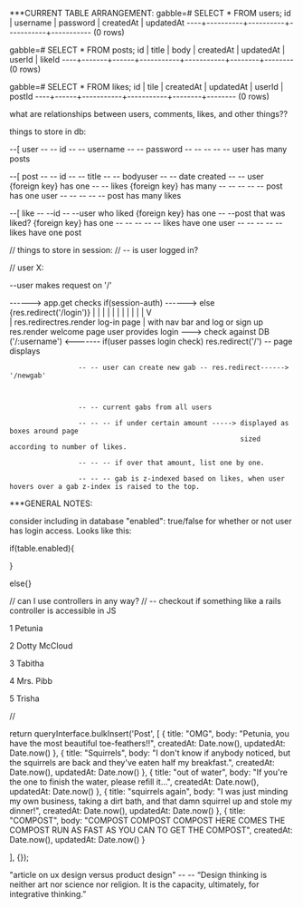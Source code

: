 
***CURRENT TABLE ARRANGEMENT:
gabble=# SELECT * FROM users;
 id | username | password | createdAt | updatedAt
----+----------+----------+-----------+-----------
(0 rows)

gabble=# SELECT * FROM posts;
 id | title | body | createdAt | updatedAt | userId | likeId
----+-------+------+-----------+-----------+--------+--------
(0 rows)

gabble=# SELECT * FROM likes;
 id | tile | createdAt | updatedAt | userId | postId
----+------+-----------+-----------+--------+--------
(0 rows)




what are relationships between users, comments, likes, and other things??

 things to store in db:

 --[ user
 -- -- id
 -- -- username
 -- -- password
 -- -- -- -- -- user has many posts




 --[ post
 -- -- id
 -- -- title
 -- -- bodyuser
 -- -- date created
 -- -- user {foreign key} has one
 -- -- likes {foreign key} has many
 -- -- -- -- -- post has one user
 -- -- -- -- -- post has many likes

 --[ like
 -- --id
 -- --user who liked {foreign key} has one
 -- --post that was liked? {foreign key} has one
 -- -- -- -- -- likes have one user
 -- -- -- -- -- likes have one post


// things to store in session:
// -- is user logged in?


// user X:

--user makes request on '/'

------> app.get checks if(session-auth) ------> else {res.redirect('/login')}
                            |                         |
                            |                         |
                            |                         |
                            |                         |
                            |                         |
                            |                         V           
                            |                res.redirectres.render log-in page
                            |                  with nav bar and log or sign up
                res.render welcome page      user provides login ---> check against DB
                     ('/:username') <-------   if(user passes login check) res.redirect('/')
                     -- page displays



                     -- -- user can create new gab -- res.redirect------> '/newgab'



                     -- -- current gabs from all users

                     -- -- -- if under certain amount -----> displayed as boxes around page
                                                             sized according to number of likes.

                     -- -- -- if over that amount, list one by one.

                     -- -- -- gab is z-indexed based on likes, when user hovers over a gab z-index is raised to the top.




***GENERAL NOTES:  

consider including in database "enabled": true/false for whether or not user has login access. Looks like this:

if(table.enabled){

}

else{}


// can I use controllers in any way?
// -- checkout if something like a rails controller is accessible in JS





1
Petunia

2
Dotty McCloud

3
Tabitha

4
Mrs. Pibb

5
Trisha

//

return queryInterface.bulkInsert('Post', [
  {
    title: "OMG",
    body: "Petunia, you have the most beautiful toe-feathers!!",
    createdAt: Date.now(),
    updatedAt: Date.now()
  },
  {
    title: "Squirrels",
    body: "I don't know if anybody noticed, but the squirrels are back and they've eaten half my breakfast.",
    createdAt: Date.now(),
    updatedAt: Date.now()
  },
  {
    title: "out of water",
    body: "If you're the one to finish the water, please refill it...",
    createdAt: Date.now(),
    updatedAt: Date.now()
  },
  {
    title: "squirrels again",
    body: "I was just minding my own business, taking a dirt bath, and that damn squirrel up and stole my dinner!",
    createdAt: Date.now(),
    updatedAt: Date.now()
  },
  {
    title: "COMPOST",
    body: "COMPOST COMPOST COMPOST HERE COMES THE COMPOST RUN AS FAST AS YOU CAN TO GET THE COMPOST",
    createdAt: Date.now(),
    updatedAt: Date.now()
  }

], {});



  "article on ux design versus product design"
  -- -- “Design thinking is neither art nor science nor religion. It is the capacity, ultimately, for integrative thinking.”
